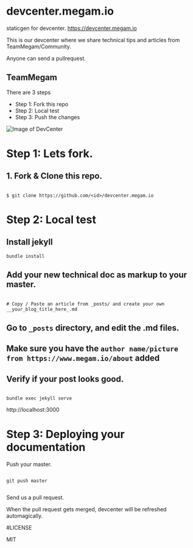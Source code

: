 # devcenter.megam.io

staticgen  for devcenter. https://devcenter.megam.io

This is our devcenter where we share technical tips and articles from TeamMegam/Community.

Anyone can send a pullrequest.

## TeamMegam

There are 3 steps

- Step 1: Fork this repo
- Step 2: Local test
- Step 3: Push the changes

![Image of DevCenter](https://github.com/megamsys/devcenter.megam.io/blob/master/res/devcenter_megam_io.png)


# Step 1: Lets fork.

## 1. Fork & Clone this repo.

```

$ git clone https://github.com/<id>/devcenter.megam.io

```

# Step 2: Local test

## Install jekyll

```
bundle install

```

## Add your new technical doc as markup to your master.

```

# Copy / Paste an article from _posts/ and create your own __your_blog_title_here_.md

```


## Go to `_posts` directory, and edit the .md files.


## Make sure you have the `author name/picture from https://www.megam.io/about` added

## Verify if your post looks good.

```

bundle exec jekyll serve

```


http://localhost:3000


# Step 3: Deploying your documentation

Push your master.

```

git push master


```

Send us a pull request.

When the pull request gets merged, devcenter will be refreshed automagically.

#LICENSE

MIT
